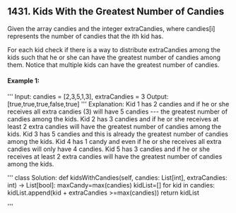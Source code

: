 ## 1431. Kids With the Greatest Number of Candies

Given the array candies and the integer extraCandies, where candies[i] represents the number of candies that the ith kid has.

For each kid check if there is a way to distribute extraCandies among the kids such that he or she can have the greatest number of candies among them. Notice that multiple kids can have the greatest number of candies.

 

#### Example 1:
'''
Input: candies = [2,3,5,1,3], extraCandies = 3
Output: [true,true,true,false,true] 
'''
Explanation: 
Kid 1 has 2 candies and if he or she receives all extra candies (3) will have 5 candies --- the greatest number of candies among the kids. 
Kid 2 has 3 candies and if he or she receives at least 2 extra candies will have the greatest number of candies among the kids. 
Kid 3 has 5 candies and this is already the greatest number of candies among the kids. 
Kid 4 has 1 candy and even if he or she receives all extra candies will only have 4 candies. 
Kid 5 has 3 candies and if he or she receives at least 2 extra candies will have the greatest number of candies among the kids.

'''
class Solution:
    def kidsWithCandies(self, candies: List[int], extraCandies: int) -> List[bool]:
        maxCandy=max(candies)
        kidList=[]
        for kid in candies:
            kidList.append(kid + extraCandies >=max(candies))
        return kidList
             
'''
